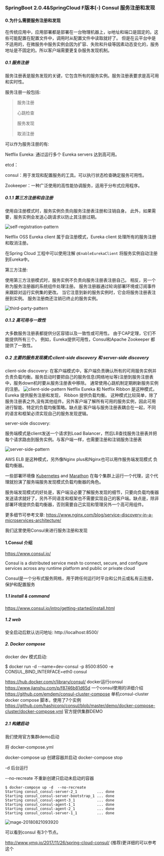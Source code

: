 ### SpringBoot 2.0.4&SpringCloud F版本(-) Consul 服务注册和发现


#### 0.为什么需要服务注册和发现

在传统应用中，应用部署都是部署在一台物理机器上，ip地址和端口是固定的。这些可能配置在配置文件中，调用时从配置文件中读取就好了。
但是在云平台中是不适用的，在微服务中服务实例会因为扩容、失败和升级等因素动态变化的，服务地址是不固定的。所以客户端需要更复杂服务发现机制。

##### 0.1 服务注册

服务注册表是服务发现的关键，它包含所有的服务实例。服务注册表要求是高可用和实时性。

服务注册一般包括:

> 服务注册 
>
> 心跳检查
>
> 服务发现
>
> 取消注册

可以作为服务注册的有:

Netflix Eureka: 通过运行多个 Eureka servers 达到高可用。

etcd：

consul：用于发现和配置服务的工具。可以执行状态检查确定服务可用性。

Zookeeper：一种广泛使用的高性能协调服务，适用于分布式应用程序。

##### 0.1.1 第三方注册和自注册

使用自注册模式时，服务实例负责向服务注册表注册和注销自身。 此外，如果需要，服务实例会发送心跳请求以防止其注册过期。 

![self-registration-pattern](../img/self-registration-pattern.png)

Netflix OSS Eureka client 属于自注册模式，Eureka client 处理所有的服务注册和取消注册。

在Spring Cloud 工程中可以使用注解 `@EnableEurekaClient` 将服务实例自动注册到Eureka中。

第三方注册:

使用第三方注册模式时，服务实例不负责向服务注册表注册自己。 相反，另一个称为服务注册器的系统组件处理注册。 服务注册器通过轮询部署环境或订阅事件来跟踪对运行实例集的更改。 当它注意到新的服务实例时，它会将服务注册表注册到实例。 服务注册商还注销已终止的服务实例。

![third-party-pattern](../img/third-party-pattern.png)



##### 0.1.2 高可用与一致性

大多数服务注册表都提供分区容错以及一致性或可用性。 由于CAP定理，它们不能提供所有三个。 例如，Eureka提供可用性，Consul和Apache Zookeeper 都提供了一致性。

##### 0.2 主要的服务发现模式:client-side discovery 和 server-side discovery

client-side discovery:
在客户端模式中，客户端负责确认所有的可用服务实例并负责负载均衡。服务启动时要把自己的服务信息(网络地址等)注册到服务注册表中，服务down机时要从服务注册表中移除。
通常使用心跳机制定期刷新服务实例的注册。
![client-side-pattern](../img/client-side-pattern.png)
 Netflix Eureka  和  Netflix Ribbon 是这种模式，Eureka 提供服务注册和发现， Ribbon 提供负载均衡。
 这种模式比较简单，除了服务注册表之外,没有其他组件。另外客户端了解所有可用的服务实例，因此可用进行智能、特定的负载均衡策略。缺点是:客户端与服务注册表耦合在一起，不同的语言和框架必须实现自己的服务发现逻辑。



server-side discovery:

服务端模式是client发送一个请求到Load Balancer，然后LB查找服务注册表并把每个请求路由到服务实例。与客户端一样，也需要注册和注销服务注册表

![server-side-pattern](../img/server-side-pattern.png)



AWS ELB 是这种模式，另外像Nginx plus和Nginx也可以用作服务端发现模式 负载均衡器。

一些部署环境像 [Kubernetes](https://github.com/kubernetes/kubernetes/blob/master/docs/design/architecture.md) and [Marathon](https://mesosphere.github.io/marathon/docs/service-discovery-load-balancing.html) 在每个集群上运行一个代理，这个代理就扮演了服务端服务发现模式负载均衡器的角色。

服务端发现模式的好处是，客户端没必要了解服务发现的细节，只要向负载均衡器发送请求就好了，另外不同语言和框架也不需要实现自己的客户端。缺点是，除非部署环境提供负载均衡器，否则需要自己实现和管理另外一个高可用组件。

更多细节可参考文章:
https://www.nginx.com/blog/service-discovery-in-a-microservices-architecture/



我们这里使用Consul来进行服务注册和发现

#### 1.Consul 介绍
https://www.consul.io/

Consul is a distributed service mesh to connect, secure, and configure services across any runtime platform and public or private cloud

Consul是一个分布式服务网格，用于跨任何运行时平台和公共云或私有云连接，保护和配置服务


##### 1.1 install & command
https://www.consul.io/intro/getting-started/install.html

##### 1.2 web 
安全启动后默认访问地址: http://localhost:8500/


##### 2. Docker compose 

docker dev 模式启动:

$ docker run -d --name=dev-consul -p 8500:8500 -e CONSUL_BIND_INTERFACE=eth0 consul



https://hub.docker.com/r/library/consul/  docker运行consul
https://www.jianshu.com/p/f8746b81d65d 一个consul使用的详细介绍
https://github.com/emdem/consul-cluster-compose 单机consul-cluster docker compose 脚本，使用了7个实例
https://github.com/hashicorp/consul/blob/master/demo/docker-compose-cluster/docker-compose.yml 官方提供集群DEMO

##### 2.1 构建启动

我们使用官方集群demo启动

将 docker-compose.yml 

docker-compose up  创建容器并启动
docker-compose stop 

-d  后台运行

--no-recreate 不重新创建只启动未启动的容器

```
$ docker-compose up -d  --no-recreate
Starting consul_consul-server-2_1         ... done
Starting consul_consul-server-bootstrap_1 ... done
Starting consul_consul-agent-3_1          ... done
Starting consul_consul-agent-1_1          ... done
Starting consul_consul-agent-2_1          ... done
Starting consul_consul-server-1_1         ... done

```

![mage-20180821093920](../img/consul-start.png)

可以看到consul 有3个节点。

http://www.ymq.io/2017/11/26/spring-cloud-consul/  (推荐)更详细的可以参考这个



##### 




